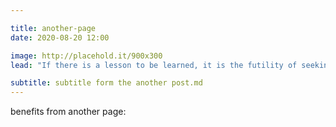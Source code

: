 ```yaml
---

title: another-page
date: 2020-08-20 12:00

image: http://placehold.it/900x300
lead: "If there is a lesson to be learned, it is the futility of seeking fulfillment in outer space. We need to judge ourselfs by who we are, not by where we go."

subtitle: subtitle form the another post.md
---
```

benefits from another page:
